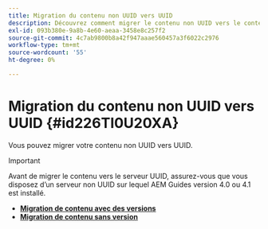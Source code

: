 ```yaml
---
title: Migration du contenu non UUID vers UUID
description: Découvrez comment migrer le contenu non UUID vers le contenu UID
exl-id: 093b380e-9a8b-4e60-aeaa-3458e8c257f2
source-git-commit: 4c7ab9800b8a42f947aaae560457a3f6022c2976
workflow-type: tm+mt
source-wordcount: '55'
ht-degree: 0%

---
```


# Migration du contenu non UUID vers UUID {#id226TI0U20XA}


Vous pouvez migrer votre contenu non UUID vers UUID.

>[!IMPORTANT]
>
> Avant de migrer le contenu vers le serveur UUID, assurez-vous que vous disposez d’un serveur non UUID sur lequel AEM Guides version 4.0 ou 4.1 est installé.



* [**Migration de contenu avec des versions**](./migrate-non-uuid-uuid-with-versions.md)
* [**Migration de contenu sans version**](./migrate-non-uuid-uuid-without-versions.md)



